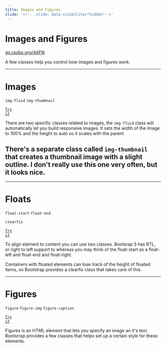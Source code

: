 ```yaml
---
title: Images and Figures
slide: '<!-- .slide: data-visibility="hidden"-->'
---
```


<!-- .slide: data-state="layout-title" class="bg-dark"-->

# Images and Figures

<div class="slide-link"><a href="https://go.raybo.org/4AFN"><i class="fab fa-slideshare"></i> go.raybo.org/4AFN</a></div>

> >

A few classes help you control how images and figures work.

---

<!-- .slide: data-state="layout-code-list" -->

# Images

`img-fluid` `img-thumbnail`

<a href="https://codepen.io/planetoftheweb/pen/gOgxEEX" target="_blank"><code class="code-royal">Try it</code></a>

> >

There are two specific classes related to images, the `img-fluid` class will automatically let you build responsive images. It sets the width of the image to 100% and the height to auto so it scales with the parent.

## There's a separate class called `img-thumbnail` that creates a thumbnail image with a slight outline. I don't really use this one very often, but it looks nice.

---

<!-- .slide: data-state="layout-code-list" -->

# Floats

`float-start` `float-end`

`clearfix`

<a href="https://codepen.io/planetoftheweb/pen/YzNxMKQ?editors=1000" target="_blank"><code class="code-royal">Try it</code></a>

> >

To align element to content you can use two classes. Bootsrap 5 has RTL, or right to left support to whereas you may think of the float-start as a float-left and float-end and float-right.

Containers with floated elements can lose track of the height of floated items, so Bootstrap provides a clearfix class that takes care of this.

---

<!-- .slide: data-state="layout-code-list" -->

# Figures

`figure` `figure-img` `figure-caption`

<a href="https://codepen.io/planetoftheweb/pen/mdRMgpK?editors=1000" target="_blank"><code class="code-royal">Try it</code></a>

> >

Figures is an HTML element that lets you specify an image an it's text. Bootsrrap provides a few classes that helps set up a certain style for these elements.
